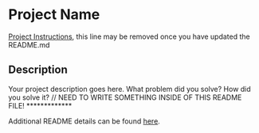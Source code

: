 # Project Name

[Project Instructions](./INSTRUCTIONS.md), this line may be removed once you have updated the README.md

## Description

Your project description goes here. What problem did you solve? How did you solve it?
// NEED TO WRITE SOMETHING INSIDE OF THIS README FILE! *************


Additional README details can be found [here](https://github.com/PrimeAcademy/readme-template/blob/master/README.md).
